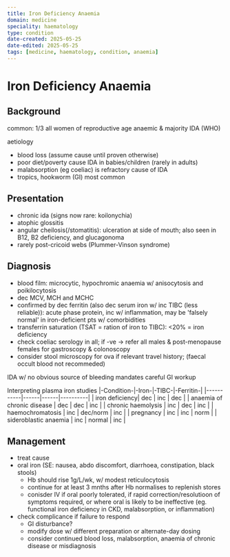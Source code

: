 ```yaml
---
title: Iron Deficiency Anaemia
domain: medicine
speciality: haematology
type: condition
date-created: 2025-05-25
date-edited: 2025-05-25
tags: [medicine, haematology, condition, anaemia]
---
```


# Iron Deficiency Anaemia

## Background
common: 1/3 all women of reproductive age anaemic & majority IDA (WHO)

aetiology
- blood loss (assume cause until proven otherwise)
- poor diet/poverty cause IDA in babies/children (rarely in adults)
- malabsorption (eg coeliac) is refractory cause of IDA
- tropics, hookworm (GI) most common

## Presentation
- chronic ida (signs now rare: koilonychia)
- atophic glossitis
- angular cheilosis(/stomatitis): ulceration at side of mouth; also seen in B12, B2 deficiency, and glucagonoma
- rarely post-cricoid webs (Plummer-Vinson syndrome)

## Diagnosis
- blood film: microcytic, hypochromic anaemia w/ anisocytosis and poikilocytosis
- dec MCV, MCH and MCHC
- confirmed by dec ferritin (also dec serum iron w/ inc TIBC (less reliable)): acute phase protein, inc w/ inflammation, may be 'falsely normal' in iron-deficient pts w/ comorbidities
- transferrin saturation (TSAT = ration of iron to TIBC): <20% = iron deficiency
- check coeliac serology in all; if -ve -> refer all males & post-menopause females for gastroscopy & colonoscopy
- consider stool microscopy for ova if relevant travel history; (faecal occult blood not recommeded)

IDA w/ no obvious source of bleeding mandates careful GI workup

Interpreting plasma iron studies
|-Condition-|-Iron-|-TIBC-|-Ferritin-|
|-----------|------|------|----------|
| iron deficiency| dec | inc | dec |
| anaemia of chronic disease | dec | dec | inc |
| chronic haemolysis | inc | dec | inc |
| haemochromatosis | inc | dec/norm |  inc |
| pregnancy | inc | inc | norm |
| sideroblastic anaemia | inc | normal | inc |

## Management 
- treat cause
- oral iron (SE: nausea, abdo discomfort, diarrhoea, constipation, black stools)
    - Hb should rise 1g/L/wk, w/ modest reticulocytosis
    - continue for at least 3 mnths after Hb normalises to replenish stores
    - conisder IV if oral poorly tolerated, if rapid correction/resolutioon of symptoms required, or where oral is likely to be ineffective (eg. functional iron deficiency in CKD, malabsorption, or inflammation)
- check complicance if failure to respond
    - GI disturbance?
    - modify dose w/ different preparation or alternate-day dosing
    - consider continued blood loss, malabsorption, anaemia of chronic disease or misdiagnosis

